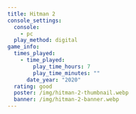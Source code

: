 ```yaml
---
title: Hitman 2
console_settings:
  console:
    - pc
  play_method: digital
game_info:
  times_played:
    - time_played:
        play_time_hours: 7
        play_time_minutes: ""
      date_year: "2020"
  rating: good
  poster: /img/hitman-2-thumbnail.webp
  banner: /img/hitman-2-banner.webp
---
```

